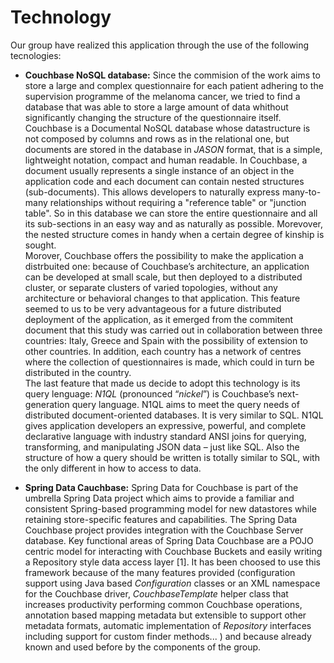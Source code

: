# Technology

Our group have realized this application through the use of the following tecnologies:

* **Couchbase NoSQL database:** Since the commision of the work aims to store a large and complex questionnaire for each patient adhering to the supervision programme of the melanoma cancer, we tried to find a database that was able to store a large amount of data whithout significantly changing the structure of the questionnaire itself. Couchbase is a Documental NoSQL database whose datastructure is not composed by columns and rows as in the relational one, but documents are stored in the database in *JASON* format, that is a simple, lightweight notation, compact and human readable. In Couchbase, a document usually represents a single instance of an object in the application code and each document can contain nested structures (sub-documents). This allows developers to naturally express many-to-many relationships without requiring a "reference table" or "junction table". So in this database we can store the entire questionnaire and all its sub-sections in an easy way and as naturally as possible. Morevover, the nested structure  comes in handy when a certain degree of kinship is sought.  
Morover, Couchbase offers the possibility to make the application a distrbuited one: because of Couchbase’s architecture, an application can be developed at small scale, but then deployed to a distributed cluster, or separate clusters of varied topologies, without any architecture or behavioral changes to that application. This feature seemed to us to be very advantageous for a future distributed deployment of the application, as it emerged from the commitent document that this study was carried out in collaboration between three countries: Italy, Greece and Spain with the possibility of extension to other countries. In addition, each country has a network of centres where the collection of questionnaires is made, which could in turn be distributed in the country.  
The last feature that made us decide to adopt this technology is its query lenguage: *N1QL* (pronounced “*nickel*”) is Couchbase’s next-generation query language. N1QL aims to meet the query needs of distributed document-oriented databases. It is very similar to SQL. N1QL gives application developers an expressive, powerful, and complete declarative language with industry standard ANSI joins for querying, transforming, and manipulating JSON data – just like SQL. Also the structure of how a query should be written is totally similar to SQL, with the only different in how to access to data.

* **Spring Data Cauchbase:** Spring Data for Couchbase is part of the umbrella Spring Data project which aims to provide a familiar and consistent Spring-based programming model for new datastores while retaining store-specific features and capabilities. The Spring Data Couchbase project provides integration with the Couchbase Server database. Key functional areas of Spring Data Couchbase are a POJO centric model for interacting with Couchbase Buckets and easily writing a Repository style data access layer [1]. It has been choosed to use this framework because of the  many features provided (configuration support using Java based *Configuration* classes or an XML namespace for the Couchbase driver, *CouchbaseTemplate* helper class that increases productivity performing common Couchbase operations, annotation based mapping metadata but extensible to support other metadata formats, automatic implementation of *Repository* interfaces including support for custom finder methods... ) and because already known and used before by the components of the group.

